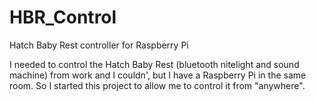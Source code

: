 # HBR_Control
Hatch Baby Rest controller for Raspberry Pi

I needed to control the Hatch Baby Rest (bluetooth nitelight and sound machine) from work and I couldn', but I have a Raspberry Pi in the same room. So I started this project to allow me to control it from "anywhere".
